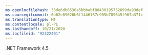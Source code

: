 ```yaml
---
ms.openlocfilehash: 33de6db6530a5bbbabf88430195752899da93def
ms.sourcegitcommit: 6b62e09026b6f1446187c905b789645f967a371c
ms.translationtype: MT
ms.contentlocale: pl-PL
ms.lasthandoff: 10/21/2020
ms.locfileid: "92322401"
---
```

.NET Framework 4.5